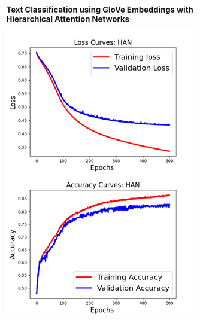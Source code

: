 ## Text Classification using GloVe Embeddings with Hierarchical Attention Networks

<img width="600" alt="loss_han" src="https://github.com/ruoheng-du/natural-language-processing/blob/main/text_classification/movie_review/best_model/loss_han.png"> <img width="600" alt="acc_han" src="https://github.com/ruoheng-du/natural-language-processing/blob/main/text_classification/movie_review/best_model/accuracy_han.png">
